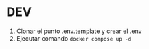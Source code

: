 # DEV
1. Clonar el punto .env.template y crear el .env
2. Ejecutar comando ```docker compose up -d```